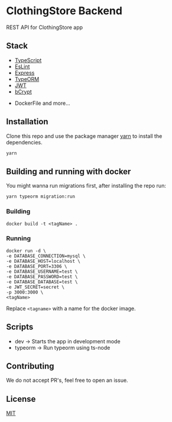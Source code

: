 # ClothingStore Backend

REST API for ClothingStore app

## Stack

- [TypeScript](https://www.typescriptlang.org/)
- [EsLint](https://eslint.org/)
- [Express](https://expressjs.com/)
- [TypeORM](https://typeorm.io/#/)
- [JWT](https://jwt.io/)
- [bCrypt](https://www.npmjs.com/package/bcrypt)
<!-- - [jest](https://jestjs.io/) -->
- DockerFile and more...

## Installation

Clone this repo and use the package manager [yarn](https://yarnpkg.com/) to install the dependencies.

```bash
yarn
```

## Building and running with docker
You might wanna run migrations first, after installing the repo run:
```
yarn typeorm migration:run
```
### Building
```
docker build -t <tagName> .
```

### Running
```
docker run -d \
-e DATABASE_CONNECTION=mysql \
-e DATABASE_HOST=localhost \
-e DATABASE_PORT=3306 \
-e DATABASE_USERNAME=test \
-e DATABASE_PASSWORD=test \
-e DATABASE_DATABASE=test \
-e JWT_SECRET=secret \
-p 3000:3000 \
<tagName>
```

Replace `<tagname>` with a name for the docker image.

## Scripts

- dev   -> Starts the app in development mode
- typeorm   -> Run typeorm using ts-node
<!-- - test  -> Run the tests using [jest](https://jestjs.io/). -->

## Contributing
We do not accept PR's, feel free to open an issue.

## License
[MIT](https://choosealicense.com/licenses/mit/)
